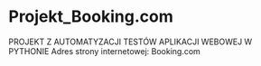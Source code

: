 # Projekt_Booking.com
PROJEKT Z AUTOMATYZACJI TESTÓW APLIKACJI WEBOWEJ W PYTHONIE  Adres strony internetowej: Booking.com
